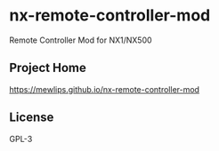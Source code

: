 # nx-remote-controller-mod

Remote Controller Mod for NX1/NX500

## Project Home

https://mewlips.github.io/nx-remote-controller-mod

## License

GPL-3
